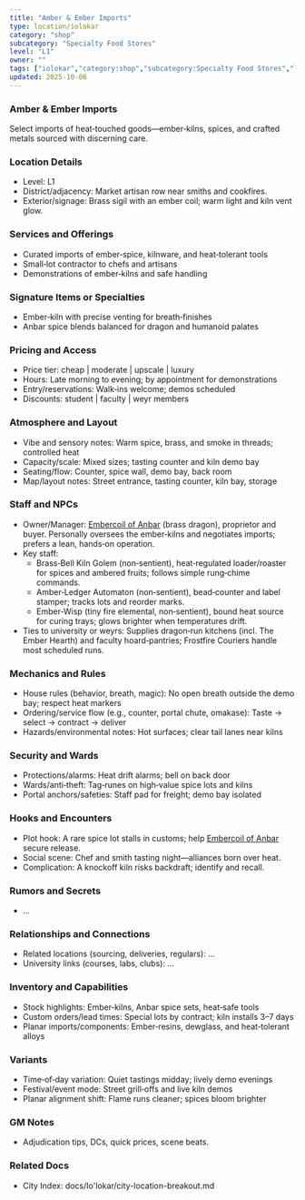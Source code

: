 ```yaml
---
title: "Amber & Ember Imports"
type: location/iolokar
category: "shop"
subcategory: "Specialty Food Stores"
level: "L1"
owner: ""
tags: ["iolokar","category:shop","subcategory:Specialty Food Stores","level:L1"]
updated: 2025-10-06
---
```

### Amber & Ember Imports

Select imports of heat‑touched goods—ember‑kilns, spices, and crafted metals sourced with discerning care.

### Location Details

- Level: L1
- District/adjacency: Market artisan row near smiths and cookfires.
- Exterior/signage: Brass sigil with an ember coil; warm light and kiln vent glow.

### Services and Offerings

- Curated imports of ember‑spice, kilnware, and heat‑tolerant tools
- Small‑lot contractor to chefs and artisans
- Demonstrations of ember‑kilns and safe handling

### Signature Items or Specialties

- Ember‑kiln with precise venting for breath‑finishes
- Anbar spice blends balanced for dragon and humanoid palates

### Pricing and Access

- Price tier: cheap | moderate | upscale | luxury
- Hours: Late morning to evening; by appointment for demonstrations
- Entry/reservations: Walk‑ins welcome; demos scheduled
- Discounts: student | faculty | weyr members

### Atmosphere and Layout

- Vibe and sensory notes: Warm spice, brass, and smoke in threads; controlled heat
- Capacity/scale: Mixed sizes; tasting counter and kiln demo bay
- Seating/flow: Counter, spice wall, demo bay, back room
- Map/layout notes: Street entrance, tasting counter, kiln bay, storage

### Staff and NPCs

- Owner/Manager: [Embercoil of Anbar](../People/embercoil-of-anbar.md) (brass dragon), proprietor and buyer. Personally oversees the ember‑kilns and negotiates imports; prefers a lean, hands‑on operation.
- Key staff:
  - Brass‑Bell Kiln Golem (non‑sentient), heat‑regulated loader/roaster for spices and ambered fruits; follows simple rung‑chime commands.
  - Amber‑Ledger Automaton (non‑sentient), bead‑counter and label stamper; tracks lots and reorder marks.
  - Ember‑Wisp (tiny fire elemental, non‑sentient), bound heat source for curing trays; glows brighter when temperatures drift.
- Ties to university or weyrs: Supplies dragon‑run kitchens (incl. The Ember Hearth) and faculty hoard‑pantries; Frostfire Couriers handle most scheduled runs.

### Mechanics and Rules

- House rules (behavior, breath, magic): No open breath outside the demo bay; respect heat markers
- Ordering/service flow (e.g., counter, portal chute, omakase): Taste → select → contract → deliver
- Hazards/environmental notes: Hot surfaces; clear tail lanes near kilns

### Security and Wards

- Protections/alarms: Heat drift alarms; bell on back door
- Wards/anti‑theft: Tag‑runes on high‑value spice lots and kilns
- Portal anchors/safeties: Staff pad for freight; demo bay isolated

### Hooks and Encounters

- Plot hook: A rare spice lot stalls in customs; help [Embercoil of Anbar](../People/embercoil-of-anbar.md) secure release.
- Social scene: Chef and smith tasting night—alliances born over heat.
- Complication: A knockoff kiln risks backdraft; identify and recall.

### Rumors and Secrets

- ...

### Relationships and Connections

- Related locations (sourcing, deliveries, regulars): ...
- University links (courses, labs, clubs): ...

### Inventory and Capabilities

- Stock highlights: Ember‑kilns, Anbar spice sets, heat‑safe tools
- Custom orders/lead times: Special lots by contract; kiln installs 3–7 days
- Planar imports/components: Ember‑resins, dewglass, and heat‑tolerant alloys

### Variants

- Time‑of‑day variation: Quiet tastings midday; lively demo evenings
- Festival/event mode: Street grill‑offs and live kiln demos
- Planar alignment shift: Flame runs cleaner; spices bloom brighter

### GM Notes

- Adjudication tips, DCs, quick prices, scene beats.

### Related Docs

- City Index: docs/Io'lokar/city-location-breakout.md
